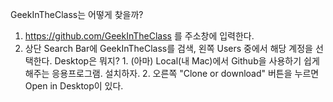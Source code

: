 GeekInTheClass는 어떻게 찾을까?
  1. https://github.com/GeekInTheClass 를 주소창에 입력한다.
  2. 상단 Search Bar에 GeekInTheClass를 검색, 왼쪽 Users 중에서 해당 계정을 선택한다.
Desktop은 뭐지?
    1. (아마) Local(내 Mac)에서 Github을 사용하기 쉽게 해주는 응용프로그램. 설치하자.
    2. 오른쪽 "Clone or download" 버튼을 누르면 Open in Desktop이 있다.